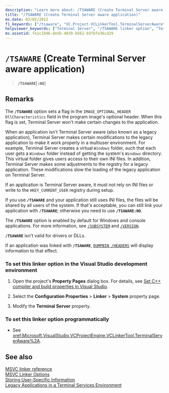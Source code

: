 ```yaml
---
description: "Learn more about: /TSAWARE (Create Terminal Server aware application)"
title: "/TSAWARE (Create Terminal Server aware application)"
ms.date: 03/02/2022
f1_keywords: ["/tsaware", "VC.Project.VCLinkerTool.TerminalServerAware"]
helpviewer_keywords: ["Terminal Server", "/TSAWARE linker option", "Terminal Server, Terminal Server-aware applications", "-TSAWARE linker option", "TSAWARE linker option"]
ms.assetid: fe1c1846-de5b-4839-b562-93fbfe36cd29
---
```

# `/TSAWARE` (Create Terminal Server aware application)

> **`/TSAWARE`**\[**`:NO`**]

## Remarks

The **`/TSAWARE`** option sets a flag in the `IMAGE_OPTIONAL_HEADER` `DllCharacteristics` field in the program image's optional header. When this flag is set, Terminal Server won't make certain changes to the application.

When an application isn't Terminal Server aware (also known as a legacy application), Terminal Server makes certain modifications to the legacy application to make it work properly in a multiuser environment. For example, Terminal Server creates a virtual *`Windows`* folder, such that each user gets a *`Windows`* folder instead of getting the system's *`Windows`* directory. This virtual folder gives users access to their own INI files. In addition, Terminal Server makes some adjustments to the registry for a legacy application. These modifications slow the loading of the legacy application on Terminal Server.

If an application is Terminal Server aware, it must not rely on INI files or write to the `HKEY_CURRENT_USER` registry during setup.

If you use **`/TSAWARE`** and your application still uses INI files, the files will be shared by all users of the system. If that's acceptable, you can still link your application with **`/TSAWARE`**; otherwise you need to use **`/TSAWARE:NO`**.

The **`/TSAWARE`** option is enabled by default for Windows and console applications. For more information, see [`/SUBSYSTEM`](subsystem-specify-subsystem.md) and [`/VERSION`](version-version-information.md).

**`/TSAWARE`** isn't valid for drivers or DLLs.

If an application was linked with **`/TSAWARE`**, [`DUMPBIN /HEADERS`](headers.md) will display information to that effect.

### To set this linker option in the Visual Studio development environment

1. Open the project's **Property Pages** dialog box. For details, see [Set C++ compiler and build properties in Visual Studio](../working-with-project-properties.md).

1. Select the **Configuration Properties** > **Linker** > **System** property page.

1. Modify the **Terminal Server** property.

### To set this linker option programmatically

- See <xref:Microsoft.VisualStudio.VCProjectEngine.VCLinkerTool.TerminalServerAware%2A>.

## See also

[MSVC linker reference](linking.md)<br/>
[MSVC Linker Options](linker-options.md)<br/>
[Storing User-Specific Information](/windows/win32/TermServ/storing-user-specific-information)<br/>
[Legacy Applications in a Terminal Services Environment](/previous-versions/aa382957(v=vs.85))
